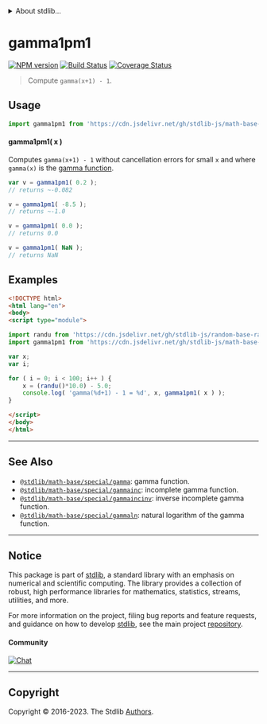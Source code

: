 <!--

@license Apache-2.0

Copyright (c) 2018 The Stdlib Authors.

Licensed under the Apache License, Version 2.0 (the "License");
you may not use this file except in compliance with the License.
You may obtain a copy of the License at

   http://www.apache.org/licenses/LICENSE-2.0

Unless required by applicable law or agreed to in writing, software
distributed under the License is distributed on an "AS IS" BASIS,
WITHOUT WARRANTIES OR CONDITIONS OF ANY KIND, either express or implied.
See the License for the specific language governing permissions and
limitations under the License.

-->


<details>
  <summary>
    About stdlib...
  </summary>
  <p>We believe in a future in which the web is a preferred environment for numerical computation. To help realize this future, we've built stdlib. stdlib is a standard library, with an emphasis on numerical and scientific computation, written in JavaScript (and C) for execution in browsers and in Node.js.</p>
  <p>The library is fully decomposable, being architected in such a way that you can swap out and mix and match APIs and functionality to cater to your exact preferences and use cases.</p>
  <p>When you use stdlib, you can be absolutely certain that you are using the most thorough, rigorous, well-written, studied, documented, tested, measured, and high-quality code out there.</p>
  <p>To join us in bringing numerical computing to the web, get started by checking us out on <a href="https://github.com/stdlib-js/stdlib">GitHub</a>, and please consider <a href="https://opencollective.com/stdlib">financially supporting stdlib</a>. We greatly appreciate your continued support!</p>
</details>

# gamma1pm1

[![NPM version][npm-image]][npm-url] [![Build Status][test-image]][test-url] [![Coverage Status][coverage-image]][coverage-url] <!-- [![dependencies][dependencies-image]][dependencies-url] -->

> Compute `gamma(x+1) - 1`.



<section class="usage">

## Usage

```javascript
import gamma1pm1 from 'https://cdn.jsdelivr.net/gh/stdlib-js/math-base-special-gamma1pm1@esm/index.mjs';
```

#### gamma1pm1( x )

Computes `gamma(x+1) - 1` without cancellation errors for small `x` and where `gamma(x)` is the [gamma function][@stdlib/math/base/special/gamma].

```javascript
var v = gamma1pm1( 0.2 );
// returns ~-0.082

v = gamma1pm1( -8.5 );
// returns ~-1.0

v = gamma1pm1( 0.0 );
// returns 0.0

v = gamma1pm1( NaN );
// returns NaN
```

</section>

<!-- /.usage -->

<section class="examples">

## Examples

<!-- eslint no-undef: "error" -->

```html
<!DOCTYPE html>
<html lang="en">
<body>
<script type="module">

import randu from 'https://cdn.jsdelivr.net/gh/stdlib-js/random-base-randu@esm/index.mjs';
import gamma1pm1 from 'https://cdn.jsdelivr.net/gh/stdlib-js/math-base-special-gamma1pm1@esm/index.mjs';

var x;
var i;

for ( i = 0; i < 100; i++ ) {
    x = (randu()*10.0) - 5.0;
    console.log( 'gamma(%d+1) - 1 = %d', x, gamma1pm1( x ) );
}

</script>
</body>
</html>
```

</section>

<!-- /.examples -->

<!-- Section for related `stdlib` packages. Do not manually edit this section, as it is automatically populated. -->

<section class="related">

* * *

## See Also

-   <span class="package-name">[`@stdlib/math-base/special/gamma`][@stdlib/math/base/special/gamma]</span><span class="delimiter">: </span><span class="description">gamma function.</span>
-   <span class="package-name">[`@stdlib/math-base/special/gammainc`][@stdlib/math/base/special/gammainc]</span><span class="delimiter">: </span><span class="description">incomplete gamma function.</span>
-   <span class="package-name">[`@stdlib/math-base/special/gammaincinv`][@stdlib/math/base/special/gammaincinv]</span><span class="delimiter">: </span><span class="description">inverse incomplete gamma function.</span>
-   <span class="package-name">[`@stdlib/math-base/special/gammaln`][@stdlib/math/base/special/gammaln]</span><span class="delimiter">: </span><span class="description">natural logarithm of the gamma function.</span>

</section>

<!-- /.related -->

<!-- Section for all links. Make sure to keep an empty line after the `section` element and another before the `/section` close. -->


<section class="main-repo" >

* * *

## Notice

This package is part of [stdlib][stdlib], a standard library with an emphasis on numerical and scientific computing. The library provides a collection of robust, high performance libraries for mathematics, statistics, streams, utilities, and more.

For more information on the project, filing bug reports and feature requests, and guidance on how to develop [stdlib][stdlib], see the main project [repository][stdlib].

#### Community

[![Chat][chat-image]][chat-url]

---

## Copyright

Copyright &copy; 2016-2023. The Stdlib [Authors][stdlib-authors].

</section>

<!-- /.stdlib -->

<!-- Section for all links. Make sure to keep an empty line after the `section` element and another before the `/section` close. -->

<section class="links">

[npm-image]: http://img.shields.io/npm/v/@stdlib/math-base-special-gamma1pm1.svg
[npm-url]: https://npmjs.org/package/@stdlib/math-base-special-gamma1pm1

[test-image]: https://github.com/stdlib-js/math-base-special-gamma1pm1/actions/workflows/test.yml/badge.svg?branch=main
[test-url]: https://github.com/stdlib-js/math-base-special-gamma1pm1/actions/workflows/test.yml?query=branch:main

[coverage-image]: https://img.shields.io/codecov/c/github/stdlib-js/math-base-special-gamma1pm1/main.svg
[coverage-url]: https://codecov.io/github/stdlib-js/math-base-special-gamma1pm1?branch=main

<!--

[dependencies-image]: https://img.shields.io/david/stdlib-js/math-base-special-gamma1pm1.svg
[dependencies-url]: https://david-dm.org/stdlib-js/math-base-special-gamma1pm1/main

-->

[chat-image]: https://img.shields.io/gitter/room/stdlib-js/stdlib.svg
[chat-url]: https://app.gitter.im/#/room/#stdlib-js_stdlib:gitter.im

[stdlib]: https://github.com/stdlib-js/stdlib

[stdlib-authors]: https://github.com/stdlib-js/stdlib/graphs/contributors

[umd]: https://github.com/umdjs/umd
[es-module]: https://developer.mozilla.org/en-US/docs/Web/JavaScript/Guide/Modules

[deno-url]: https://github.com/stdlib-js/math-base-special-gamma1pm1/tree/deno
[umd-url]: https://github.com/stdlib-js/math-base-special-gamma1pm1/tree/umd
[esm-url]: https://github.com/stdlib-js/math-base-special-gamma1pm1/tree/esm
[branches-url]: https://github.com/stdlib-js/math-base-special-gamma1pm1/blob/main/branches.md

<!-- <related-links> -->

[@stdlib/math/base/special/gamma]: https://github.com/stdlib-js/math-base-special-gamma/tree/esm

[@stdlib/math/base/special/gammainc]: https://github.com/stdlib-js/math-base-special-gammainc/tree/esm

[@stdlib/math/base/special/gammaincinv]: https://github.com/stdlib-js/math-base-special-gammaincinv/tree/esm

[@stdlib/math/base/special/gammaln]: https://github.com/stdlib-js/math-base-special-gammaln/tree/esm

<!-- </related-links> -->

</section>

<!-- /.links -->

